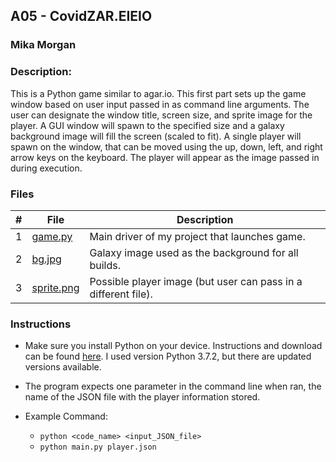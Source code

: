 ## A05 - CovidZAR.EIEIO
### Mika Morgan
### Description:

This is a Python game similar to agar.io. This first part sets up the game window based on user input passed in as command line arguments. The user can designate the window title, screen size, and sprite image for the player. A GUI window will spawn to the specified size and a galaxy background image will fill the screen (scaled to fit). A single player will spawn on the window, that can be moved using the up, down, left, and right arrow keys on the keyboard. The player will appear as the image passed in during execution.

### Files

|   #   | File            | Description                                        |
| :---: | --------------- | -------------------------------------------------- |
|   1   | [game.py](game.py)         | Main driver of my project that launches game.      |
|   2   | [bg.jpg](bg.jpg)           | Galaxy image used as the background for all builds.      |
|   3   | [sprite.png](sprite.png)         | Possible player image (but user can pass in a different file).      |


### Instructions

- Make sure you install Python on your device. Instructions and download can be found [here](https://www.python.org/downloads/). I used version Python 3.7.2, but there are updated versions available.
- The program expects one parameter in the command line when ran, the name of the JSON file with the player information stored.

- Example Command:
    - `python <code_name> <input_JSON_file>`
    - `python main.py player.json`